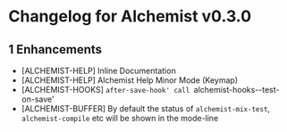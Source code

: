 # Changelog for Alchemist v0.3.0

## 1 Enhancements

  * [ALCHEMIST-HELP] Inline Documentation
  * [ALCHEMIST-HELP] Alchemist Help Minor Mode (Keymap)
  * [ALCHEMIST-HOOKS] `after-save-hook' call `alchemist-hooks--test-on-save'
  * [ALCHEMIST-BUFFER] By default the status of `alchemist-mix-test`, `alchemist-compile` etc will be shown in the mode-line
